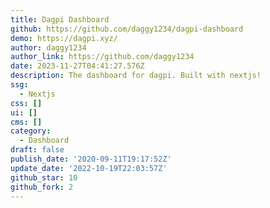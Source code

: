 ```yaml
---
title: Dagpi Dashboard
github: https://github.com/daggy1234/dagpi-dashboard
demo: https://dagpi.xyz/
author: daggy1234
author_link: https://github.com/daggy1234
date: 2023-11-27T04:41:27.576Z
description: The dashboard for dagpi. Built with nextjs!
ssg:
  - Nextjs
css: []
ui: []
cms: []
category:
  - Dashboard
draft: false
publish_date: '2020-09-11T19:17:52Z'
update_date: '2022-10-19T22:03:57Z'
github_star: 10
github_fork: 2
---
```


